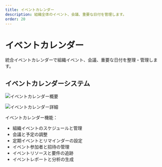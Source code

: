 ```yaml
---
title: イベントカレンダー
description: 組織全体のイベント、会議、重要な日付を管理します。
order: 20
---
```


# イベントカレンダー

統合イベントカレンダーで組織イベント、会議、重要な日付を整理・管理します。

## イベントカレンダーシステム

![イベントカレンダー概要](/guide-books/web-version/20-event-calendar-1.jpg)

![イベントカレンダー詳細](/guide-books/web-version/20-event-calendar-2.jpg)

イベントカレンダー機能：
- 組織イベントのスケジュールと管理
- 会議と予定の調整
- 定期イベントとリマインダーの設定
- イベント参加者と招待の管理
- イベントリソースと要件の追跡
- イベントレポートと分析の生成
